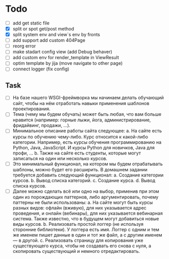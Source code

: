 # Todo

- [ ] add get static file
- [x] split or spot get/post method
- [x] split system env and view`s env by fronts
- [ ] add support add custom 404Page
- [ ] reorg error  
- [ ] make stadart config view (add Debug behaver)
- [ ] add custom env for render_template in ViewResult
- [ ] optim template by jija (move navigate to other page)
- [ ] connect logger (fix config)

## Task

- [ ] На базе нашего WSGI-фреймворка мы начинаем делать обучающий сайт,
чтобы на нём отработать навыки применения шаблонов проектирования.
- [ ] Тема (чему мы будем обучать) может быть любая, что вам больше нравится
    (например: горные лыжи, йога, администрирование, фридайвинг, продажи, ...).
- [ ] Минимальное описание работы сайта следующее:
    a. На сайте есть курсы по обучению чему-либо. Курс относится к какой-либо категории.
        Например, есть курсы обучения программированию на Python, Java, JavaScript.
        И курсы Python для новичков, Java для профи, ...
    b. Также на сайте есть студенты,
которые могут записаться на один или несколько курсов.
- [ ] Это минимальный функционал, на котором мы будем отрабатывать шаблоны,
можно будет его расширить.
    В домашнем задании требуется добавить следующий функционал:
        a. Создание категории курсов.
        b. Вывод списка категорий.
        c. Создание курса.
        d. Вывод списка курсов.
- [ ] Далее можно сделать всё или одно на выбор, применив при этом один из порождающих
паттернов, либо аргументировать, почему паттерны не были использованы:
    a. На сайте могут быть курсы разных видов: офлайн (вживую), для них указывается
адрес проведения, и онлайн (вебинары), для них указывается вебинарная система.
Также известно, что в будущем могут добавиться новые виды курсов.
    b. Реализовать простой логгер (не используя сторонние библиотеки).
    У логгера есть имя. Логгер с одним и тем же именем пишет данные
в один и тот же файл, а с другим именем — в другой.
    c. Реализовать страницу для копирования уже существующего курса, чтобы не создавать
его снова с нуля, а скопировать существующий и немного отредактировать.
